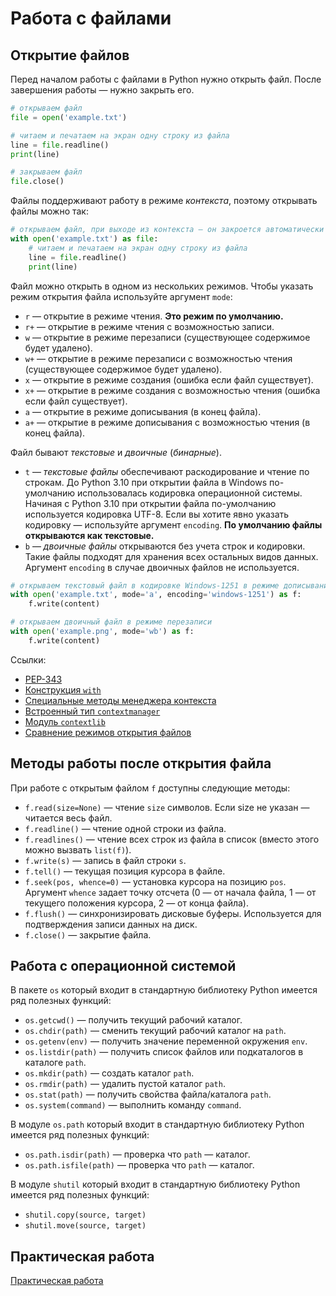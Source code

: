 # Работа с файлами

## Открытие файлов

Перед началом работы с файлами в Python нужно открыть файл. После завершения работы — нужно закрыть его.

```python
# открываем файл
file = open('example.txt')

# читаем и печатаем на экран одну строку из файла
line = file.readline()
print(line)

# закрываем файл
file.close()
```

Файлы поддерживают работу в режиме *контекста*, поэтому открывать файлы можно так:

```python
# открываем файл, при выходе из контекста — он закроется автоматически
with open('example.txt') as file:
    # читаем и печатаем на экран одну строку из файла
    line = file.readline()
    print(line)
```

Файл можно открыть в одном из нескольких режимов. Чтобы указать режим открытия файла используйте аргумент `mode`:

* `r` — открытие в режиме чтения. **Это режим по умолчанию.**
* `r+` — открытие в режиме чтения с возможностью записи.
* `w` — открытие в режиме перезаписи (существующее содержимое будет удалено).
* `w+` — открытие в режиме перезаписи с возможностью чтения (существующее содержимое будет удалено).
* `x` — открытие в режиме создания (ошибка если файл существует).
* `x+` — открытие в режиме создания с возможностью чтения (ошибка если файл существует).
* `a` — открытие в режиме дописывания (в конец файла).
* `a+` — открытие в режиме дописывания с возможностью чтения (в конец файла).

Файл бывают *текстовые* и *двоичные* (*бинарные*).

* `t` — *текстовые файлы* обеспечивают раскодирование и чтение по строкам. До Python 3.10 при открытии файла в Windows по-умолчанию использовалась кодировка операционной системы. Начиная с Python 3.10 при открытии файла  по-умолчанию используется кодировка UTF-8. Если вы хотите явно указать кодировку — используйте аргумент `encoding`. **По умолчанию файлы открываются как текстовые.**
* `b` — *двоичные файлы* открываются без учета строк и кодировки. Такие файлы подходят для хранения всех остальных видов данных. Аргумент `encoding` в случае двоичных файлов не используется.

```python
# открываем текстовый файл в кодировке Windows-1251 в режиме дописывания
with open('example.txt', mode='a', encoding='windows-1251') as f:
    f.write(content)

# открываем двоичный файл в режиме перезаписи
with open('example.png', mode='wb') as f:
    f.write(content)
```

Ссылки:

* [PEP-343](https://peps.python.org/pep-0343/)
* [Конструкция `with`](https://docs.python.org/3/reference/compound_stmts.html#with)
* [Специальные методы менеджера контекста](https://docs.python.org/3/reference/datamodel.html#context-managers)
* [Встроенный тип `contextmanager`](https://docs.python.org/3/library/stdtypes.html#context-manager-types)
* [Модуль `contextlib`](https://docs.python.org/3/library/contextlib.html)
* [Сравнение режимов открытия файлов](https://mkyong.com/python/python-difference-between-r-w-and-a-in-open/)

## Методы работы после открытия файла

При работе с открытым файлом `f` доступны следующие методы:

* `f.read(size=None)` — чтение `size` символов. Если size не указан — читается весь файл.
* `f.readline()` — чтение одной строки из файла.
* `f.readlines()` — чтение всех строк из файла в список (вместо этого можно вызвать `list(f)`).
* `f.write(s)` — запись в файл строки `s`.
* `f.tell()` — текущая позиция курсора в файле.
* `f.seek(pos, whence=0)` — установка курсора на позицию `pos`. Аргумент `whence` задает точку отсчета (0 — от начала файла, 1 — от текущего положения курсора, 2 — от конца файла).
* `f.flush()` — синхронизировать дисковые буферы. Используется для подтверждения записи данных на диск.
* `f.close()` — закрытие файла.

## Работа с операционной системой

В пакете `os` который входит в стандартную библиотеку Python имеется ряд полезных функций:

* `os.getcwd()` — получить текущий рабочий каталог.
* `os.chdir(path)` — сменить текущий рабочий каталог на `path`.
* `os.getenv(env)` — получить значение переменной окружения `env`.
* `os.listdir(path)` — получить список файлов или подкаталогов в каталоге `path`.
* `os.mkdir(path)` — создать каталог `path`.
* `os.rmdir(path)` — удалить пустой каталог `path`.
* `os.stat(path)` — получить свойства файла/каталога `path`.
* `os.system(command)` — выполнить команду `command`.

В модуле `os.path` который входит в стандартную библиотеку Python имеется ряд полезных функций:

* `os.path.isdir(path)` — проверка что `path` — каталог.
* `os.path.isfile(path)` — проверка что `path` — каталог.

В модуле `shutil` который входит в стандартную библиотеку Python имеется ряд полезных функций:

* `shutil.copy(source, target)`
* `shutil.move(source, target)`

## Практическая работа

[Практическая работа](practice.md)
